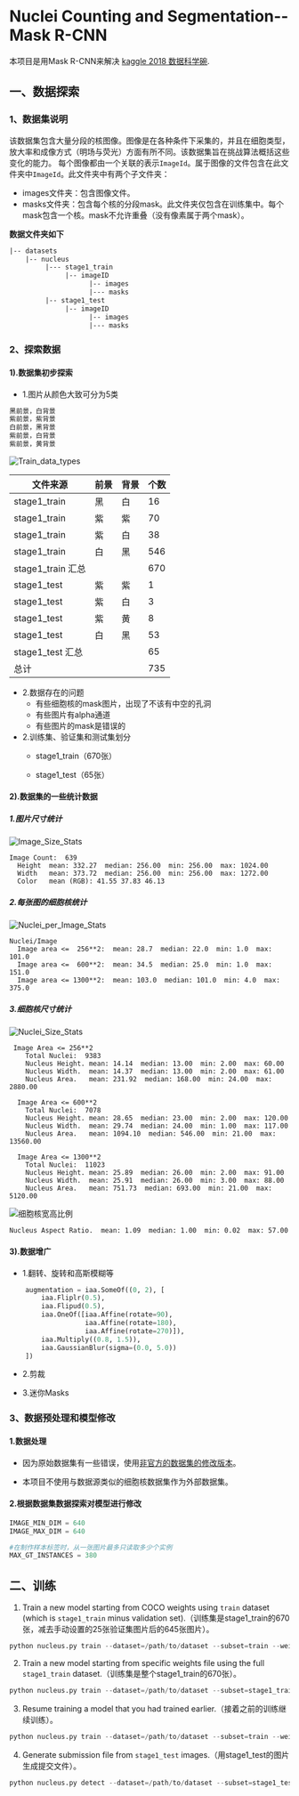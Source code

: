 # Nuclei Counting and Segmentation--Mask R-CNN

本项目是用Mask R-CNN来解决 [kaggle 2018 数据科学碗](https://www.kaggle.com/c/data-science-bowl-2018).

## 一、数据探索

### 1、数据集说明

该数据集包含大量分段的核图像。图像是在各种条件下采集的，并且在细胞类型，放大率和成像方式（明场与荧光）方面有所不同。该数据集旨在挑战算法概括这些变化的能力。
每个图像都由一个关联的表示`ImageId`。属于图像的文件包含在此文件夹中`ImageId`。此文件夹中有两个子文件夹：

- images文件夹：包含图像文件。
- masks文件夹：包含每个核的分段mask。此文件夹仅包含在训练集中。每个mask包含一个核。mask不允许重叠（没有像素属于两个mask）。

**数据文件夹如下**

```latex
|-- datasets
    |-- nucleus
         |--- stage1_train
              |-- imageID
                    |-- images
                    |--- masks
         |-- stage1_test
              |-- imageID
                    |-- images
                    |--- masks
```

### 2、探索数据

#### 1).数据集初步探索

- 1.图片从颜色大致可分为5类

```latex
黑前景，白背景
紫前景，紫背景
白前景，黑背景
紫前景，白背景
紫前景，黄背景
```
![Train_data_types](./imgs/Train_data_type.png)

| 文件来源           | 前景 | 背景 | 个数 |
| ------------------ | ---- | ---- | ---- |
| stage1_train       | 黑   | 白   | 16   |
| stage1_train       | 紫   | 紫   | 70   |
| stage1_train       | 紫   | 白   | 38   |
| stage1_train       | 白   | 黑   | 546  |
| stage1_train  汇总 |      |      | 670  |
| stage1_test        | 紫   | 紫   | 1    |
| stage1_test        | 紫   | 白   | 3    |
| stage1_test        | 紫   | 黄   | 8    |
| stage1_test        | 白   | 黑   | 53   |
| stage1_test 汇总   |      |      | 65   |
| 总计               |      |      | 735  |

- 2.数据存在的问题
  - 有些细胞核的mask图片，出现了不该有中空的孔洞
  - 有些图片有alpha通道
  - 有些图片的mask是错误的
- 2.训练集、验证集和测试集划分
  - stage1_train（670张）

  - stage1_test（65张）

#### 2).数据集的一些统计数据   

##### 1.图片尺寸统计

![Image_Size_Stats](./imgs/Image_Size_Stats.png)

```
Image Count:  639
  Height  mean: 332.27  median: 256.00  min: 256.00  max: 1024.00
  Width   mean: 373.72  median: 256.00  min: 256.00  max: 1272.00
  Color   mean (RGB): 41.55 37.83 46.13
```

##### 2.每张图的细胞核统计    

![Nuclei_per_Image_Stats](./imgs/Nuclei_per_Image_Stats.png) 

```
Nuclei/Image
  Image area <=  256**2:  mean: 28.7  median: 22.0  min: 1.0  max: 101.0
  Image area <=  600**2:  mean: 34.5  median: 25.0  min: 1.0  max: 151.0
  Image area <= 1300**2:  mean: 103.0  median: 101.0  min: 4.0  max: 375.0
```


##### 3.细胞核尺寸统计  

![Nuclei_Size_Stats](./imgs/Nuclei_Size_Stats.png)    


```
 Image Area <= 256**2
    Total Nuclei:  9383
    Nucleus Height. mean: 14.14  median: 13.00  min: 2.00  max: 60.00
    Nucleus Width.  mean: 14.37  median: 13.00  min: 2.00  max: 61.00
    Nucleus Area.   mean: 231.92  median: 168.00  min: 24.00  max: 2880.00

  Image Area <= 600**2
    Total Nuclei:  7078
    Nucleus Height. mean: 28.65  median: 23.00  min: 2.00  max: 120.00
    Nucleus Width.  mean: 29.74  median: 24.00  min: 1.00  max: 117.00
    Nucleus Area.   mean: 1094.10  median: 546.00  min: 21.00  max: 13560.00

  Image Area <= 1300**2
    Total Nuclei:  11023
    Nucleus Height. mean: 25.89  median: 26.00  min: 2.00  max: 91.00
    Nucleus Width.  mean: 25.91  median: 26.00  min: 3.00  max: 88.00
    Nucleus Area.   mean: 751.73  median: 693.00  min: 21.00  max: 5120.00
```

![细胞核宽高比例](./imgs/细胞核宽高比例.png) 

```
Nucleus Aspect Ratio.  mean: 1.09  median: 1.00  min: 0.02  max: 57.00
```


#### 3).数据增广   

- 1.翻转、旋转和高斯模糊等
```python
    augmentation = iaa.SomeOf((0, 2), [
        iaa.Fliplr(0.5),
        iaa.Flipud(0.5),
        iaa.OneOf([iaa.Affine(rotate=90),
                   iaa.Affine(rotate=180),
                   iaa.Affine(rotate=270)]),
        iaa.Multiply((0.8, 1.5)),
        iaa.GaussianBlur(sigma=(0.0, 5.0))
    ])
```

- 2.剪裁

- 3.迷你Masks

### 3、数据预处理和模型修改

#### 1.数据处理

- 因为原始数据集有一些错误，使用[非官方的数据集的修改版本](https://github.com/lopuhin/kaggle-dsbowl-2018-dataset-fixes)。

- 本项目不使用与数据源类似的细胞核数据集作为外部数据集。

#### 2.根据数据集数据探索对模型进行修改

```python
IMAGE_MIN_DIM = 640
IMAGE_MAX_DIM = 640

#在制作样本标签时，从一张图片最多只读取多少个实例
MAX_GT_INSTANCES = 380
```



## 二、训练

1. Train a new model starting from COCO weights using `train` dataset (which is `stage1_train` minus validation set).（训练集是stage1_train的670张，减去手动设置的25张验证集图片后的645张图片）。

```python
python nucleus.py train --dataset=/path/to/dataset --subset=train --weights=coco
```

2. Train a new model starting from specific weights file using the full `stage1_train` dataset.（训练集是整个stage1_train的670张）。

```python
python nucleus.py train --dataset=/path/to/dataset --subset=stage1_train --weights=/path/to/weights.h5
```

3. Resume training a model that you had trained earlier.（接着之前的训练继续训练）。

```python
python nucleus.py train --dataset=/path/to/dataset --subset=train --weights=last
```

4. Generate submission file from `stage1_test` images.（用stage1_test的图片生成提交文件）。

```python
python nucleus.py detect --dataset=/path/to/dataset --subset=stage1_test --weights=<last or /path/to/weights.h5>
```

